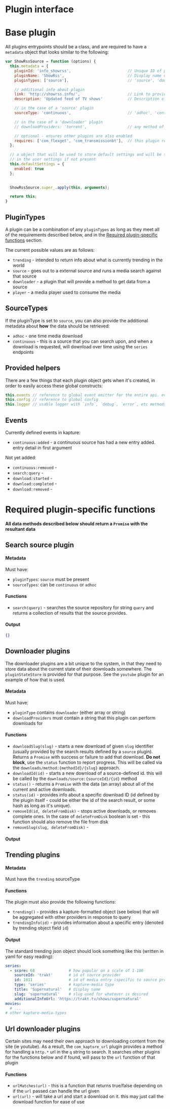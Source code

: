 # Plugin interface

# Base plugin

All plugins entrypoints should be a class, and are required to have a `metadata` object that looks similar to the following:

```js
var ShowRssSource = function (options) {
  this.metadata = {
    pluginId: 'info_showrss',                         // Unique ID of plugin
    pluginName: 'ShowRss',                            // Display name of plugin
    pluginTypes: ['source'],                          // 'source', 'downloader', 'player', 'trending'

    // additional info about plugin
    link: 'http://showrss.info/',                     // Link to provider site
    description: 'Updated feed of TV shows'           // Description of plugin provider

    // in the case of a 'source' plugin
    sourceType: 'continuous',                         // 'adhoc', 'continuous'

    // in the case of a 'downloader' plugin
    // downloadProviders: 'torrent',                  // any method of download this plugin can handle

    // optional - ensures other plugins are also enabled
    requires: ['com_flexget', 'com_transmissionbt'],  // this plugin requires the flexget plugin
  };

  // a object that will be used to store default settings and will be set
  // in the user settings if not present
  this.defaultSettings = {
    enabled: true
  };
  

  ShowRssSource.super_.apply(this, arguments);

  return this;
}
```


## PluginTypes

A plugin can be a combination of any `pluginTypes` as long as they meet all of the requirements described below, and in the [Required plugin-specific functions](#Required-plugin-specific-functions) section.

The current possible values are as follows:

- `trending` - intended to return info about what is currently trending in the world
- `source` - goes out to a external source and runs a media search against that source
- `downloader` - a plugin that will provide a method to get data from a source
- `player` - a media player used to consume the media

## SourceTypes

If the pluginType is set to `source`, you can also provide the additional metadata about **how** the data should be retrieved:

- `adhoc` - one time media download
- `continuous` - this is a source that you can search upon, and when a download is requested, will download over time using the `series` endpoints

## Provided helpers

There are a few things that each plugin object gets when it's created, in order to easily access these global constructs:

```js
this.events // reference to global event emitter for the entire api. events described below
this.config // reference to global config
this.logger // usable logger with `info`, `debug`, `error`, etc methods
```


## Events

Currently defined events in kapture:

- `continuous:added` - a continuous source has had a new entry added. entry detail in first argument

Not yet added:

- `continuous:removed` -
- `search:query` - 
- `download:started` -
- `download:completed` -
- `download:removed` -

# Required plugin-specific functions

**All data methods described below should return a `Promise` with the resultant data**

## Search source plugin

#### Metadata

Must have: 

- `pluginTypes`: `source` must be present
- `sourceTypes`: can be `continuous` or `adhoc`

#### Functions

- `search(query)` - searches the source repository for string `query` and returns a collection of results that the source provides.

#### Output

```json
{}
```


## Downloader plugins

The downloader plugins are a bit unique to the system, in that they need to store data about the current state of their downloads somewhere.  The `pluginStateStore` is provided for that purpose.  See the `youtube` plugin for an example of how that is used.

#### Metadata 

Must have:

- `pluginType` contains `downloader` (either array or string)
- `downloadProviders` must contain a string that this plugin can perform downloads for

#### Functions

- `downloadSlug(slug)` - starts a new download of given `slug` identifier (usually provided by the search results defined by a `source` plugin).  Returns a `Promise` with success or failure to add that download. **Do not block**, use the `status` function to report progress.  This will be called via the `downloads/method:{methodId}/{slug}` approach.
- `downloadId(id)` - starts a new download of a source-defined id.  this will be called by the `downloads/source:{sourceId}/{id}` method
- `status()` - returns a `Promise` with the data (an array) about all of the current and active downloads.  
- `status(id)` - provides info about a specific download ID (id defined by the plugin itself - could be either the id of the search result, or some hash as long as it's unique).
- `removeId(id, deleteFromDisk)` - stops active downloads, or removes complete ones.  In the case of `deleteFromDisk` boolean is set - this function should also remove the file from disk
- `removeSlug(slug, deleteFromDisk)` - 

#### Output


## Trending plugins

#### Metadata

Must have the `trending` sourceType 

#### Functions 

The plugin must also provide the following functions:

- `trending()` - provides a kapture-formatted object (see below) that will be aggregated with other providers in response to query
- `trendingInfo(id)` - provides information about a specific entry (denoted by trending object field `id`)

#### Output

The standard trending json object should look something like this (written in yaml for easy reading):

```yaml
series:
  - score: 68               # how popular on a scale of 1-100
    sourceId: 'trakt'       # id of source provider
    id: 1611                # id of media entry (specific to source provider)
    type: 'series'          # kapture-media type
    title: 'Supernatural'   # display name
    slug: 'supernatural'    # slug used for whatever is desired
    additionalInfoUrl: 'https://trakt.tv/shows/supernatural'
movies:
  # ...
# other kapture-media-types
```

## Url downloader plugins

Certain sites may need their own approach to downloading content from the site (ie youtube).  As a result, the `com_kapture_url` plugin provides a method for handling a `http.*` url in the `q` string to search.  It searches other plugins for the functions below and if found, will pass to the `url` function of that plugin

#### Functions

- `urlMatches(url)` - this is a function that returns true/false depending on if the `url` passed can handle the url given
- `url(url)`  - will take a url and start a download on it.  this may just call the download function for ease of use
